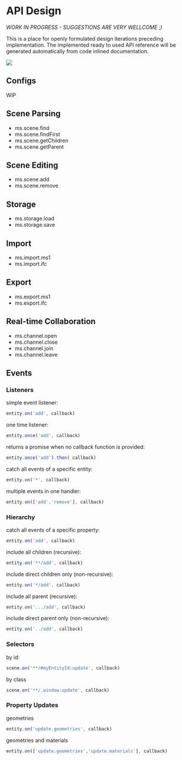 # API Design

_WORK IN PROGRESS - SUGGESTIONS ARE VERY WELLCOME ;)_

This is a place for openly formulated design iterations preceding implementation. The implemented ready to used API reference will be generated automatically from code inlined documentation. 

<img src="https://docs.google.com/drawings/d/1Wep2ezu1ysOQv079CDwIswonGtYQZWKEUIga0CqtkH8/pub?w=829&h=137" />

## Configs
WIP

## Scene Parsing
* ms.scene.find
* ms.scene.findFirst
* ms.scene.getChildren
* ms.scene.getParent

## Scene Editing
* ms.scene.add
* ms.scene.remove

## Storage
* ms.storage.load
* ms.storage.save

## Import
* ms.import.ms1
* ms.import.ifc

## Export
* ms.export.ms1
* ms.export.ifc

## Real-time Collaboration
* ms.channel.open
* ms.channel.close
* ms.channel.join
* ms.channel.leave

## Events
### Listeners
simple event listener:
```javascript
entity.on('add', callback)
```
one time listener:
```javascript
entity.once('add', callback)
```
returns a promise when no callback function is provided:
```javascript
entity.once('add').then( callback)
```
catch all events of a specific entity:
```javascript
entity.on('*', callback)
```
multiple events in one handler:
```javascript
entity.on(['add','remove'], callback)
```

### Hierarchy
catch all events of a specific property:
```javascript
entity.on('add', callback)
```
include all children (recursive):
```javascript
entity.on('**/add', callback)
```
include direct children only (non-recursive):
```javascript
entity.on('*/add', callback)
```
include all parent (recursive):
```javascript
entity.on('.../add', callback)
```
include direct parent only (non-recursive):
```javascript
entity.on('../add', callback)
```

### Selectors
by id:
```javascript
scene.on('**/#myEntityId:update', callback)
```
by class
```javascript
scene.on('**/.window:update', callback)
```

### Property Updates
geometries
```javascript
entity.on('update.geometries', callback)
```
geometries and materials
```javascript
entity.on(['update.geometries','update.materials'], callback)
```
